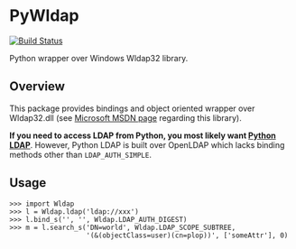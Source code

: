 PyWldap
=======

[![Build Status](https://travis-ci.org/icecrime/PyWldap.png)](https://travis-ci.org/icecrime/PyWldap)

Python wrapper over Windows Wldap32 library.

Overview
-------------

This package provides bindings and object oriented wrapper over Wldap32.dll (see [Microsoft MSDN page](http://msdn.microsoft.com/en-us/library/windows/desktop/aa366961.aspx) regarding this library).

**If you need to access LDAP from Python, you most likely want [Python LDAP](http://www.python-ldap.org/)**. However, Python LDAP is built over OpenLDAP which lacks binding methods other than `LDAP_AUTH_SIMPLE`.

Usage
-------------

    >>> import Wldap
    >>> l = Wldap.ldap('ldap://xxx')
    >>> l.bind_s('', '', Wldap.LDAP_AUTH_DIGEST)
    >>> m = l.search_s('DN=world', Wldap.LDAP_SCOPE_SUBTREE,
                       '(&(objectClass=user)(cn=plop))', ['someAttr'], 0)

